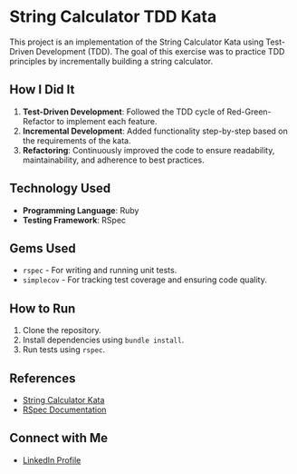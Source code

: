 # String Calculator TDD Kata

This project is an implementation of the String Calculator Kata using Test-Driven Development (TDD). The goal of this exercise was to practice TDD principles by incrementally building a string calculator.

## How I Did It

1. **Test-Driven Development**: Followed the TDD cycle of Red-Green-Refactor to implement each feature.
2. **Incremental Development**: Added functionality step-by-step based on the requirements of the kata.
3. **Refactoring**: Continuously improved the code to ensure readability, maintainability, and adherence to best practices.

## Technology Used

- **Programming Language**: Ruby
- **Testing Framework**: RSpec

## Gems Used

- `rspec` - For writing and running unit tests.
- `simplecov` - For tracking test coverage and ensuring code quality.

## How to Run

1. Clone the repository.
2. Install dependencies using `bundle install`.
3. Run tests using `rspec`.

## References

- [String Calculator Kata](https://osherove.com/tdd-kata-1)
- [RSpec Documentation](https://rspec.info/)

## Connect with Me

- [LinkedIn Profile](https://www.linkedin.com/in/aravindh-jawahar/)
